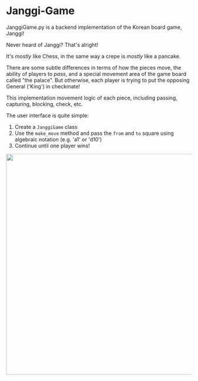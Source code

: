# Janggi-Game
JanggiGame.py is a backend implementation of the Korean board game, Janggi!

Never heard of Janggi? That's alright! 

It's <i>mostly</i> like Chess, in the same way a crepe is <i>mostly</i> like a pancake.

There are some subtle differences in terms of how the pieces move, the ability of players to <i>pass</i>, and a special movement area of the game board called "the palace". But otherwise, each player is trying to put the opposing General ('King') in checkmate!

This implementation movement logic of each piece, including passing, capturing, blocking, check, etc.

The user interface is quite simple:
1) Create a `JanggiGame` class
2) Use the `make_move` method and pass the `from` and `to` square using algebraic notation (e.g. 'a1' or 'd10')
3) Continue until one player wins!

<img src="https://github.com/daniel-sarran/Janggi-Game/blob/main/images/Low_Level_IO.PNG" width="600">
